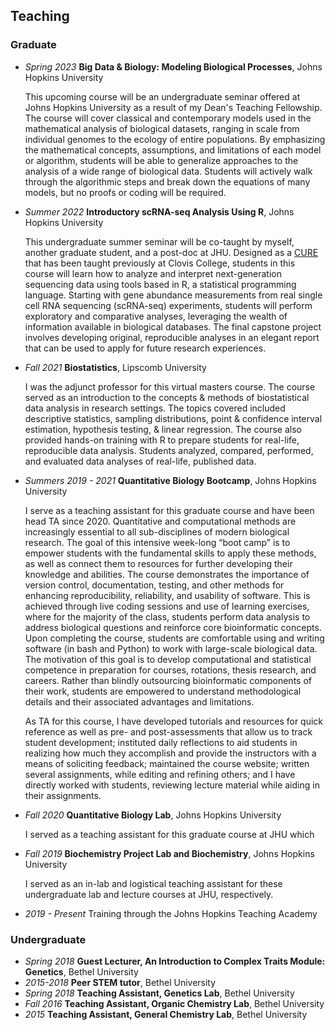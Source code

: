 ## Teaching

### Graduate

* *Spring 2023* **Big Data \& Biology: Modeling Biological Processes**, Johns Hopkins University

  This upcoming course will be an undergraduate seminar offered at Johns Hopkins University as a result of my Dean's Teaching Fellowship. The course will cover classical and contemporary models used in the mathematical analysis of biological datasets, ranging in scale from individual genomes to the ecology of entire populations. By emphasizing the mathematical concepts, assumptions, and limitations of each model or algorithm, students will be able to generalize approaches to the analysis of a wide range of biological data. Students will actively walk through the algorithmic steps and break down the equations of many models, but no proofs or coding will be required.

* *Summer 2022* **Introductory scRNA-seq Analysis Using R**, Johns Hopkins University

  This undergraduate summer seminar will be co-taught by myself, another graduate student, and a post-doc at JHU. Designed as a [CURE](https://serc.carleton.edu/curenet/whatis.html) that has been taught previously at Clovis College, students in this course will learn how to analyze and interpret next-generation sequencing data using tools based in R, a statistical programming language. Starting with gene abundance measurements from real single cell RNA sequencing (scRNA-seq) experiments, students will perform exploratory and comparative analyses, leveraging the wealth of information available in biological databases. The final capstone project involves developing original, reproducible analyses in an elegant report that can be used to apply for future research experiences.

* *Fall 2021* **Biostatistics**, Lipscomb University

  I was the adjunct professor for this virtual masters course. The course served as an introduction to the concepts \& methods of biostatistical data analysis in research settings. The topics covered included descriptive statistics, sampling distributions, point \& confidence interval estimation, hypothesis testing, \& linear regression. The course also provided hands-on training with R to prepare students for real-life, reproducible data analysis. Students analyzed, compared, performed, and evaluated data analyses of real-life, published data.

* *Summers 2019 - 2021* **Quantitative Biology Bootcamp**, Johns Hopkins University

  I serve as a teaching assistant for this graduate course and have been head TA since 2020. Quantitative and computational methods are increasingly essential to all sub-disciplines of modern biological research. The goal of this intensive week-long “boot camp” is to empower students with the fundamental skills to apply these methods, as well as connect them to resources for further developing their knowledge and abilities. The course demonstrates the importance of version control, documentation, testing, and other methods for enhancing reproducibility, reliability, and usability of software. This is achieved through live coding sessions and use of learning exercises, where for the majority of the class, students perform data analysis to address biological questions and reinforce core bioinformatic concepts. Upon completing the course, students are comfortable using and writing software (in bash and Python) to work with large-scale biological data. The motivation of this goal is to develop computational and statistical competence in preparation for courses, rotations, thesis research, and careers. Rather than blindly outsourcing bioinformatic components of their work, students are empowered to understand methodological details and their associated advantages and limitations.

  As TA for this course, I have developed tutorials and resources for quick reference as well as pre- and post-assessments that allow us to track student development; instituted daily reflections to aid students in realizing how much they accomplish and provide the instructors with a means of soliciting feedback; maintained the course website; written several assignments, while editing and refining others; and I have directly worked with students, reviewing lecture material while aiding in their assignments.

* *Fall 2020* **Quantitative Biology Lab**, Johns Hopkins University

  I served as a teaching assistant for this graduate course at JHU which

* *Fall 2019* **Biochemistry Project Lab and Biochemistry**, Johns Hopkins University

  I served as an in-lab and logistical teaching assistant for these undergraduate lab and lecture courses at JHU, respectively.

* *2019 - Present* Training through the Johns Hopkins Teaching Academy

### Undergraduate

* *Spring 2018* **Guest Lecturer, An Introduction to Complex Traits Module: Genetics**, Bethel University
* *2015-2018* **Peer STEM tutor**, Bethel University
* *Spring 2018* **Teaching Assistant, Genetics Lab**, Bethel University
* *Fall 2016* **Teaching Assistant, Organic Chemistry Lab**, Bethel University
* *2015* **Teaching Assistant, General Chemistry Lab**, Bethel University
